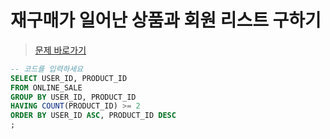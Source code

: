 # 재구매가 일어난 상품과 회원 리스트 구하기
> [문제 바로가기](https://school.programmers.co.kr/learn/courses/30/lessons/131536)

```SQL
-- 코드를 입력하세요
SELECT USER_ID, PRODUCT_ID
FROM ONLINE_SALE
GROUP BY USER_ID, PRODUCT_ID
HAVING COUNT(PRODUCT_ID) >= 2
ORDER BY USER_ID ASC, PRODUCT_ID DESC
;
```
